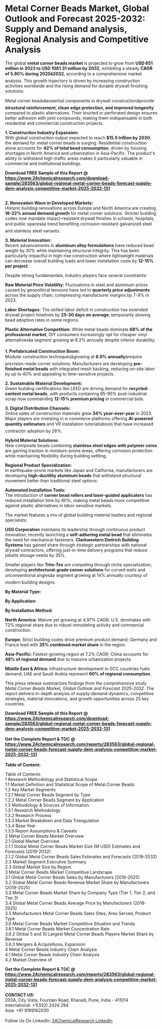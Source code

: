<h1>Metal Corner Beads Market, Global Outlook and Forecast 2025-2032: Supply and Demand analysis, Regional Analysis and Competitive Analysis</h1><p>The global <strong>metal corner beads market</strong> is projected to grow from <strong>USD 651 million in 2023 to USD 1081.31 million by 2032</strong>, exhibiting a steady <strong>CAGR of 5.80% during 2025â2032</strong>, according to a comprehensive market analysis. This growth trajectory is driven by increasing construction activities worldwide and the rising demand for durable drywall finishing solutions.</p><p>Metal corner beadsâessential components in drywall constructionâprovide <strong>structural reinforcement, clean edge protection, and improved longevity</strong> compared to plastic alternatives. Their knurled or perforated design ensures better adhesion with joint compounds, making them indispensable in both residential and commercial construction projects.</p><p><strong>1. Construction Industry Expansion:</strong><br>
With global construction output expected to reach <strong>$15.5 trillion by 2030</strong>, the demand for metal corner beads is surging. Residential construction alone accounts for <strong>42% of total bead consumption</strong>, driven by housing shortages in North America and urbanization in Asia-Pacific. The product's ability to withstand high-traffic areas makes it particularly valuable in commercial and institutional buildings.</p><div><b>Download FREE Sample of this Report @ 
            <a href="https://www.24chemicalresearch.com/download-sample/283563/global-regional-metal-corner-beads-forecast-supply-dem-analysis-competitive-market-2025-2032-131">
            https://www.24chemicalresearch.com/download-sample/283563/global-regional-metal-corner-beads-forecast-supply-dem-analysis-competitive-market-2025-2032-131</a></b></div><br><p><strong>2. Renovation Wave in Developed Markets:</strong><br>
Historic building renovations across Europe and North America are creating <strong>18-22% annual demand growth</strong> for metal corner solutions. Stricter building codes now mandate impact-resistant drywall finishes in schools, hospitals, and public spacesâa trend benefiting corrosion-resistant galvanized steel and stainless steel variants.</p><p><strong>3. Material Innovation:</strong><br>
Recent advancements in <strong>aluminum alloy formulations</strong> have reduced bead weight by 30% while maintaining structural integrity. This has been particularly impactful in high-rise construction where lightweight materials can decrease overall building loads and lower installation costs by <strong>12-15% per project</strong>.</p><p>Despite strong fundamentals, industry players face several constraints:</p><p><strong>Raw Material Price Volatility:</strong> Fluctuations in steel and aluminum prices caused by geopolitical tensions have led to <strong>quarterly price adjustments</strong> across the supply chain, compressing manufacturer margins by 7-9% in 2023.</p><p><strong>Labor Shortages:</strong> The skilled labor deficit in construction has extended drywall project timelines by <strong>25-30 days on average</strong>, temporarily slowing bead adoption rates in some regions.</p><p><strong>Plastic Alternative Competition:</strong> While metal beads dominate <strong>68% of the professional market</strong>, DIY consumers increasingly opt for cheaper vinyl alternativesâa segment growing at 8.2% annually despite inferior durability.</p><p><strong>1. Prefabricated Construction Boom:</strong><br>
Modular construction techniquesâgrowing at <strong>6.9% annually</strong>ârequire precision-made corner solutions. Manufacturers are developing <strong>pre-finished metal beads</strong> with integrated mesh backing, reducing on-site labor by up to 40% and appealing to time-sensitive projects.</p><p><strong>2. Sustainable Material Development:</strong><br>
Green building certifications like LEED are driving demand for <strong>recycled-content metal beads</strong>, with products containing 85-95% post-industrial scrap now commanding <strong>12-15% premium pricing</strong> in commercial bids.</p><p><strong>3. Digital Distribution Channels:</strong><br>
Online sales of construction materials grew <strong>34% year-over-year</strong> in 2023. Major players are investing in e-commerce platforms offering <strong>AI-powered quantity estimators</strong> and VR installation tutorialsâtools that have increased contractor adoption by 28%.</p><p><strong>Hybrid Material Solutions:</strong><br>
	New composite beads combining <strong>stainless steel edges with polymer cores</strong> are gaining traction in moisture-prone areas, offering corrosion protection while maintaining flexibility during building settling.</p><p><strong>Regional Product Specialization:</strong><br>
	In earthquake-prone markets like Japan and California, manufacturers are developing <strong>high-ductility aluminum beads</strong> that withstand structural movement better than traditional steel options.</p><p><strong>Automated Installation Tools:</strong><br>
	The introduction of <strong>corner bead rollers and laser-guided applicators</strong> has reduced installation time by 60%, making metal beads more competitive against plastic alternatives in labor-sensitive markets.</p><p>The market features a mix of global building material leaders and regional specialists:</p><p><strong>USG Corporation</strong> maintains its leadership through continuous product innovation, recently launching a <strong>self-adhering metal bead</strong> that eliminates the need for mechanical fasteners. <strong>Clarkwestern Dietrich Building Systems</strong> has gained share through strategic partnerships with national drywall contractors, offering just-in-time delivery programs that reduce jobsite storage needs by 35%.</p><p>Smaller players like <strong>Trim-Tex</strong> are competing through niche specialization, developing <strong>architectural-grade corner solutions</strong> for curved walls and unconventional anglesâa segment growing at 14% annually courtesy of modern building designs.</p><p><strong>By Material Type:</strong></p><p><strong>By Application:</strong></p><p><strong>By Installation Method:</strong></p><p><strong>North America:</strong> Mature yet growing at 4.97% CAGR; U.S. dominates with 72% regional share due to robust remodeling activity and commercial construction.</p><p><strong>Europe:</strong> Strict building codes drive premium product demand; Germany and France lead with <strong>35% combined market share</strong> in the region.</p><p><strong>Asia-Pacific:</strong> Fastest-growing region at 7.2% CAGR; China accounts for <strong>48% of regional demand</strong> due to massive urbanization projects.</p><p><strong>Middle East &amp; Africa:</strong> Infrastructure development in GCC countries fuels demand; UAE and Saudi Arabia represent <strong>60% of regional consumption</strong>.</p><p>This press release summarizes findings from the comprehensive study <em>Metal Corner Beads Market, Global Outlook and Forecast 2025-2032</em>. The report delivers in-depth analysis of supply-demand dynamics, competitive strategies, material innovations, and growth opportunities across 25 key countries.</p><div><b>Download FREE Sample of this Report @ 
            <a href="https://www.24chemicalresearch.com/download-sample/283563/global-regional-metal-corner-beads-forecast-supply-dem-analysis-competitive-market-2025-2032-131">
            https://www.24chemicalresearch.com/download-sample/283563/global-regional-metal-corner-beads-forecast-supply-dem-analysis-competitive-market-2025-2032-131</a></b></div><br><div><b>Get the Complete Report & TOC @ 
            <a href="https://www.24chemicalresearch.com/reports/283563/global-regional-metal-corner-beads-forecast-supply-dem-analysis-competitive-market-2025-2032-131">
            https://www.24chemicalresearch.com/reports/283563/global-regional-metal-corner-beads-forecast-supply-dem-analysis-competitive-market-2025-2032-131</a></b></div><br>
            <b>Table of Content:</b><p>Table of Contents<br />
1 Research Methodology and Statistical Scope<br />
1.1 Market Definition and Statistical Scope of Metal Corner Beads<br />
1.2 Key Market Segments<br />
1.2.1 Metal Corner Beads Segment by Type<br />
1.2.2 Metal Corner Beads Segment by Application<br />
1.3 Methodology & Sources of Information<br />
1.3.1 Research Methodology<br />
1.3.2 Research Process<br />
1.3.3 Market Breakdown and Data Triangulation<br />
1.3.4 Base Year<br />
1.3.5 Report Assumptions & Caveats<br />
2 Metal Corner Beads Market Overview<br />
2.1 Global Market Overview<br />
2.1.1 Global Metal Corner Beads Market Size (M USD) Estimates and Forecasts (2019-2032)<br />
2.1.2 Global Metal Corner Beads Sales Estimates and Forecasts (2019-2032)<br />
2.2 Market Segment Executive Summary<br />
2.3 Global Market Size by Region<br />
3 Metal Corner Beads Market Competitive Landscape<br />
3.1 Global Metal Corner Beads Sales by Manufacturers (2019-2025)<br />
3.2 Global Metal Corner Beads Revenue Market Share by Manufacturers (2019-2025)<br />
3.3 Metal Corner Beads Market Share by Company Type (Tier 1, Tier 2, and Tier 3)<br />
3.4 Global Metal Corner Beads Average Price by Manufacturers (2019-2025)<br />
3.5 Manufacturers Metal Corner Beads Sales Sites, Area Served, Product Type<br />
3.6 Metal Corner Beads Market Competitive Situation and Trends<br />
3.6.1 Metal Corner Beads Market Concentration Rate<br />
3.6.2 Global 5 and 10 Largest Metal Corner Beads Players Market Share by Revenue<br />
3.6.3 Mergers & Acquisitions, Expansion<br />
4 Metal Corner Beads Industry Chain Analysis<br />
4.1 Metal Corner Beads Industry Chain Analysis<br />
4.2 Market Overview of</p><div><b>Get the Complete Report & TOC @ 
            <a href="https://www.24chemicalresearch.com/reports/283563/global-regional-metal-corner-beads-forecast-supply-dem-analysis-competitive-market-2025-2032-131">
            https://www.24chemicalresearch.com/reports/283563/global-regional-metal-corner-beads-forecast-supply-dem-analysis-competitive-market-2025-2032-131</a></b></div><br><b>CONTACT US:</b><br>
            203A, City Vista, Fountain Road, Kharadi, Pune, India - 411014<br>
            International: +1(332) 2424 294<br>
            Asia: +91 9169162030 <br><br>
            Follow Us On LinkedIn: <a href="https://www.linkedin.com/company/24chemicalresearch/">24ChemicalResearch LinkedIn</a>